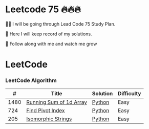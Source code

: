 <h1>Leetcode 75 🔥🔥🔥</h1>

💪🏽 I will be going through Lead Code 75 Study Plan.

📝 Here I will keep record of my solutions. 

🌱 Follow along with me and watch me grow

LeetCode
========

### LeetCode Algorithm


| # | Title | Solution | Difficulty |
|---| ----- | -------- | ---------- |
|1480| <a href="https://leetcode.com/problems/running-sum-of-1d-array/">Running Sum of 1d Array</a>|<a href="./algorithms/python/running_sum/running_sum.py">Python</a>| Easy|
|724| <a href="https://leetcode.com/problems/find-pivot-index/">Find Pivot Index</a>|<a href="./algorithms/python/pivot_index/pivot_index.py">Python</a>| Easy|
|205| <a href = "https://leetcode.com/problems/isomorphic-strings/">Isomorphic Strings</a>|<a href="./algorithms/python/isomorphic_strings/isomorphic_strings.py">Python</a>| Easy|





